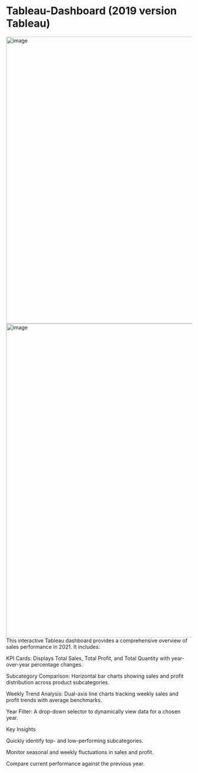 # Tableau-Dashboard (2019 version Tableau)
<img width="1197" height="776" alt="image" src="https://github.com/user-attachments/assets/b1ab61e5-2247-4947-9af8-c4f39b8351c1" />
<img width="1487" height="849" alt="image" src="https://github.com/user-attachments/assets/8d1a24e2-e9d9-4e97-b1db-8aff9ecec18e" />
This interactive Tableau dashboard provides a comprehensive overview of sales performance in 2021.
It includes:

KPI Cards: Displays Total Sales, Total Profit, and Total Quantity with year-over-year percentage changes.

Subcategory Comparison: Horizontal bar charts showing sales and profit distribution across product subcategories.

Weekly Trend Analysis: Dual-axis line charts tracking weekly sales and profit trends with average benchmarks.

Year Filter: A drop-down selector to dynamically view data for a chosen year.

Key Insights

Quickly identify top- and low-performing subcategories.

Monitor seasonal and weekly fluctuations in sales and profit.

Compare current performance against the previous year.
